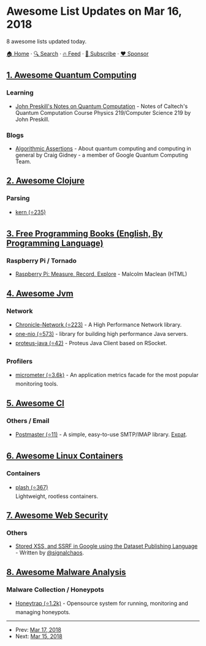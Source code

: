 # Awesome List Updates on Mar 16, 2018

8 awesome lists updated today.

[🏠 Home](/README.md) · [🔍 Search](https://www.trackawesomelist.com/search/) · [🔥 Feed](https://www.trackawesomelist.com/rss.xml) · [📮 Subscribe](https://trackawesomelist.us17.list-manage.com/subscribe?u=d2f0117aa829c83a63ec63c2f&id=36a103854c) · [❤️  Sponsor](https://github.com/sponsors/theowenyoung)



## [1. Awesome Quantum Computing](/content/desireevl/awesome-quantum-computing/README.md)

### Learning

*   [John Preskill's Notes on Quantum Computation](http://www.theory.caltech.edu/~preskill/ph219/index.html#lecture) - Notes of Caltech's Quantum Computation Course Physics 219/Computer Science 219 by John Preskill.

### Blogs

*   [Algorithmic Assertions](http://algassert.com/) - About quantum computing and computing in general by Craig Gidney - a member of Google Quantum Computing Team.

## [2. Awesome Clojure](/content/razum2um/awesome-clojure/README.md)

### Parsing

*   [kern (⭐235)](https://github.com/blancas/kern)

## [3. Free Programming Books (English, By Programming Language)](/content/EbookFoundation/free-programming-books/README.md)

### Raspberry Pi / Tornado

*   [Raspberry Pi: Measure, Record, Explore](https://leanpub.com/RPiMRE/read) - Malcolm Maclean (HTML)

## [4. Awesome Jvm](/content/deephacks/awesome-jvm/README.md)

### Network

*   [Chronicle-Network (⭐223)](https://github.com/OpenHFT/Chronicle-Network) - A High Performance Network library.
*   [one-nio (⭐573)](https://github.com/odnoklassniki/one-nio) - library for building high performance Java servers.
*   [proteus-java (⭐42)](https://github.com/netifi-proteus/proteus-java) - Proteus Java Client based on RSocket.

### Profilers

*   [micrometer (⭐3.6k)](https://github.com/micrometer-metrics/micrometer) - An application metrics facade for the most popular monitoring tools.

## [5. Awesome Cl](/content/CodyReichert/awesome-cl/README.md)

### Others / Email

*   [Postmaster (⭐11)](https://github.com/eudoxia0/postmaster) - A simple, easy-to-use SMTP/IMAP library. [Expat](https://directory.fsf.org/wiki/License:Expat).

## [6. Awesome Linux Containers](/content/Friz-zy/awesome-linux-containers/README.md)

### Containers

*   [plash (⭐367)](https://github.com/ihucos/plash/)\
    Lightweight, rootless containers.

## [7. Awesome Web Security](/content/qazbnm456/awesome-web-security/README.md)

### Others

*   [Stored XSS, and SSRF in Google using the Dataset Publishing Language](https://s1gnalcha0s.github.io/dspl/2018/03/07/Stored-XSS-and-SSRF-Google.html) - Written by [@signalchaos](https://twitter.com/signalchaos).

## [8. Awesome Malware Analysis](/content/rshipp/awesome-malware-analysis/README.md)

### Malware Collection / Honeypots

*   [Honeytrap (⭐1.2k)](https://github.com/honeytrap/honeytrap) - Opensource system for running, monitoring and managing honeypots.

---

- Prev: [Mar 17, 2018](/content/2018/03/17/README.md)
- Next: [Mar 15, 2018](/content/2018/03/15/README.md)
